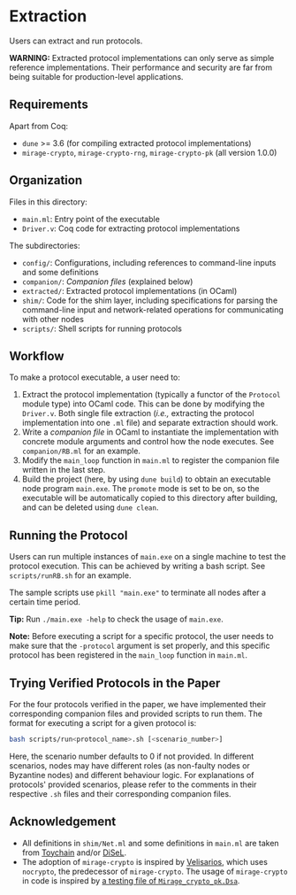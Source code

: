 # Extraction

Users can extract and run protocols. 

**WARNING:** Extracted protocol implementations can only serve as simple reference implementations. Their performance and security are far from being suitable for production-level applications. 

## Requirements

Apart from Coq:
- `dune` >= 3.6 (for compiling extracted protocol implementations)
- `mirage-crypto`, `mirage-crypto-rng`, `mirage-crypto-pk` (all version 1.0.0)

## Organization

Files in this directory: 
- `main.ml`: Entry point of the executable
- `Driver.v`: Coq code for extracting protocol implementations

The subdirectories: 
- `config/`: Configurations, including references to command-line inputs and some definitions
- `companion/`: *Companion files* (explained below)
- `extracted/`: Extracted protocol implementations (in OCaml)
- `shim/`: Code for the shim layer, including specifications for parsing the command-line input and network-related operations for communicating with other nodes
- `scripts/`: Shell scripts for running protocols

## Workflow

To make a protocol executable, a user need to: 
1. Extract the protocol implementation (typically a functor of the `Protocol` module type) into OCaml code. This can be done by modifying the `Driver.v`. Both single file extraction (*i.e.,* extracting the protocol implementation into one `.ml` file) and separate extraction should work. 
2. Write a *companion file* in OCaml to instantiate the implementation with concrete module arguments and control how the node executes. See `companion/RB.ml` for an example. 
3. Modify the `main_loop` function in `main.ml` to register the companion file written in the last step. 
4. Build the project (here, by using `dune build`) to obtain an executable node program `main.exe`. The `promote` mode is set to be on, so the executable will be automatically copied to this directory after building, and can be deleted using `dune clean`. 

## Running the Protocol

Users can run multiple instances of `main.exe` on a single machine to test the protocol execution. This can be achieved by writing a bash script. See `scripts/runRB.sh` for an example. 

The sample scripts use `pkill "main.exe"` to terminate all nodes after a certain time period. 

**Tip:** Run `./main.exe -help` to check the usage of `main.exe`. 

**Note:** Before executing a script for a specific protocol, the user needs to make sure that the `-protocol` argument is set properly, and this specific protocol has been registered in the `main_loop` function in `main.ml`. 

## Trying Verified Protocols in the Paper

For the four protocols verified in the paper, we have implemented their corresponding companion files and provided scripts to run them. The format for executing a script for a given protocol is:

```bash
bash scripts/run<protocol_name>.sh [<scenario_number>]
```

Here, the scenario number defaults to 0 if not provided. In different scenarios, nodes may have different roles (as non-faulty nodes or Byzantine nodes) and different behaviour logic. For explanations of protocols' provided scenarios, please refer to the comments in their respective `.sh` files and their corresponding companion files.

## Acknowledgement

- All definitions in `shim/Net.ml` and some definitions in `main.ml` are taken from [Toychain](https://github.com/verse-lab/toychain) and/or [DiSeL](https://github.com/DistributedComponents/disel/). 
- The adoption of `mirage-crypto` is inspired by [Velisarios](https://github.com/vrahli/Velisarios/), which uses `nocrypto`, the predecessor of `mirage-crypto`. The usage of `mirage-crypto` in code is inspired by [a testing file of `Mirage_crypto_pk.Dsa`](https://github.com/mirage/mirage-crypto/blob/main/tests/test_dsa.ml). 
